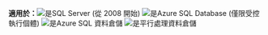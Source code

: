 <Token>**適用於：**![是](media/yes.png)SQL Server (從 2008 開始) ![是](media/yes.png)Azure SQL Database (僅限受控執行個體) ![是](media/no.png)Azure SQL 資料倉儲 ![是](media/yes.png)平行處理資料倉儲 </Token>